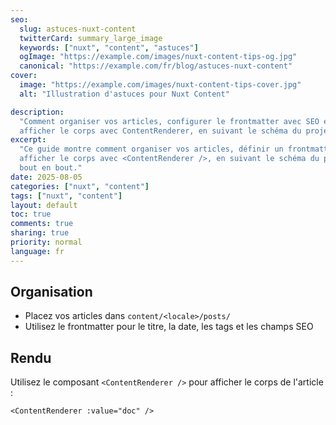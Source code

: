 ```yaml
---
seo:
  slug: astuces-nuxt-content
  twitterCard: summary_large_image
  keywords: ["nuxt", "content", "astuces"]
  ogImage: "https://example.com/images/nuxt-content-tips-og.jpg"
  canonical: "https://example.com/fr/blog/astuces-nuxt-content"
cover:
  image: "https://example.com/images/nuxt-content-tips-cover.jpg"
  alt: "Illustration d'astuces pour Nuxt Content"

description:
  "Comment organiser vos articles, configurer le frontmatter avec SEO et
  afficher le corps avec ContentRenderer, en suivant le schéma du projet."
excerpt:
  "Ce guide montre comment organiser vos articles, définir un frontmatter SEO et
  afficher le corps avec <ContentRenderer />, en suivant le schéma du projet de
  bout en bout."
date: 2025-08-05
categories: ["nuxt", "content"]
tags: ["nuxt", "content"]
layout: default
toc: true
comments: true
sharing: true
priority: normal
language: fr
---
```


## Organisation

- Placez vos articles dans `content/<locale>/posts/`
- Utilisez le frontmatter pour le titre, la date, les tags et les champs SEO

## Rendu

Utilisez le composant `<ContentRenderer />` pour afficher le corps de l'article
:

```vue
<ContentRenderer :value="doc" />
```
